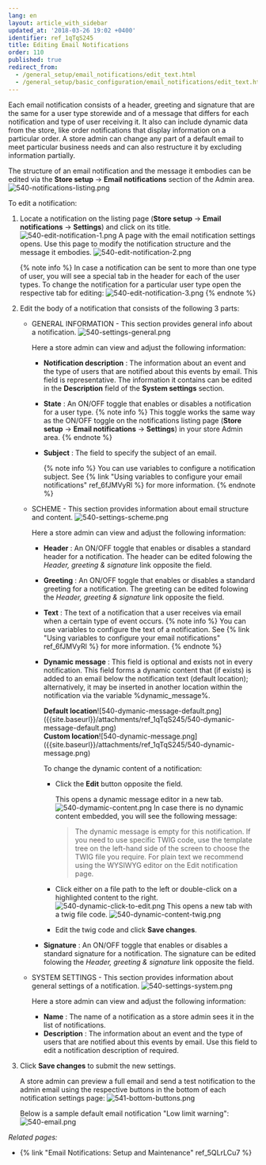 ```yaml
---
lang: en
layout: article_with_sidebar
updated_at: '2018-03-26 19:02 +0400'
identifier: ref_1qTqS245
title: Editing Email Notifications
order: 110
published: true
redirect_from:
  - /general_setup/email_notifications/edit_text.html
  - /general_setup/basic_configuration/email_notifications/edit_text.html
---
```

Each email notification consists of a header, greeting and signature that are the same for a user type storewide and of a message that differs for each notification and type of user receiving it. It also can include dynamic data from the store, like order notifications that display information on a particular order. A store admin can change any part of a default email to meet particular business needs and can also restructure it by excluding information partially. 

The structure of an email notification and the message it embodies can be edited via the **Store setup** -> **Email notifications** section of the Admin area.
![540-notifications-listing.png]({{site.baseurl}}/attachments/ref_1qTqS245/540-notifications-listing.png)

To edit a notification:

1. Locate a notification on the listing page (**Store setup** -> **Email notifications** -> **Settings**) and click on its title. 
   ![540-edit-notification-1.png]({{site.baseurl}}/attachments/ref_1qTqS245/540-edit-notification-1.png)
   A page with the email notification settings opens. Use this page to modify the notification structure and the message it embodies.
   ![540-edit-notification-2.png]({{site.baseurl}}/attachments/ref_1qTqS245/540-edit-notification-2.png)
   
   {% note info %}
   In case a notification can be sent to more than one type of user, you will see a special tab in the header for each of the user types. To change the notification for a particular user type open the respective tab for editing:
   ![540-edit-notification-3.png]({{site.baseurl}}/attachments/ref_1qTqS245/540-edit-notification-3.png)
   {% endnote %}

2. Edit the body of a notification that consists of the following 3 parts:
   
   * GENERAL INFORMATION - This section provides general info about a notification.
     ![540-settings-general.png]({{site.baseurl}}/attachments/ref_1qTqS245/540-settings-general.png)
     
     Here a store admin can view and adjust the following information:
     * **Notification description** : The information about an event and the type of users that are notified about this events by email. This field is representative. The information it contains can be edited in the **Description** field of the **System settings** section.
     * **State** : An ON/OFF toggle that enables or disables a notification for a user type. 
       {% note info %}
       This toggle works the same way as the ON/OFF toggle on the notifications listing page (**Store setup** -> **Email notifications** -> **Settings**) in your store Admin area.
       {% endnote %}
      * **Subject** : The field to specify the subject of an email. 
        
        {% note info %}
        You can use variables to configure a notification subject. See {% link "Using variables to configure your email  notifications" ref_6fJMVyRl %} for more information.
        {% endnote %}

   * SCHEME - This section provides information about email structure and content.
     ![540-settings-scheme.png]({{site.baseurl}}/attachments/ref_1qTqS245/540-settings-scheme.png)
     
     Here a store admin can view and adjust the following information:
     * **Header** : An ON/OFF toggle that enables or disables a standard header for a notification. The header can be edited folowing the _Header, greeting & signature_ link opposite the field. 
     * **Greeting** : An ON/OFF toggle that enables or disables a standard greeting for a notification. The greeting can be edited folowing the _Header, greeting & signature_ link opposite the field. 
     * **Text** : The text of a notification that a user receives via email when a certain type of event occurs. 
       {% note info %}
        You can use variables to configure the text of a notification. See {% link "Using variables to configure your email  notifications" ref_6fJMVyRl %} for more information.
        {% endnote %}
     * **Dynamic message** : This field is optional and exists not in every notification. This field forms a dynamic content that (if exists) is added to an email below the notification text (default location); alternatively, it may be inserted in another location within the notification via the variable %dynamic_message%. 
         <div class="ui stackable two column grid">
           <div class="column" markdown="span"><b>Default location</b>![540-dymanic-message-default.png]({{site.baseurl}}/attachments/ref_1qTqS245/540-dymanic-message-default.png)</div>
           <div class="column" markdown="span"><b>Custom location</b>![540-dynamic-message.png]({{site.baseurl}}/attachments/ref_1qTqS245/540-dynamic-message.png)</div>
         </div>
       
       To change the dynamic content of a notification:
        * Click the **Edit** button opposite the field.
        
          This opens a dynamic message editor in a new tab. 
          ![540-dymamic-content.png]({{site.baseurl}}/attachments/ref_1qTqS245/540-dymamic-content.png)
          In case there is no dynamic content embedded, you will see the following message: 
          > The dynamic message is empty for this notification. If you need to use specific TWIG code, use the template tree on the left-hand side of the screen to choose the TWIG file you require. For plain text we recommend using the WYSIWYG editor on the Edit notification page.
          
        *  Click either on a file path to the left or double-click on a highlighted content to the right.
           ![540-dynamic-click-to-edit.png]({{site.baseurl}}/attachments/ref_1qTqS245/540-dynamic-click-to-edit.png)
           This opens a new tab with a twig file code.
           ![540-dynamic-content-twig.png]({{site.baseurl}}/attachments/ref_1qTqS245/540-dynamic-content-twig.png)
         * Edit the twig code and click **Save changes**.
        
       
     * **Signature** : An ON/OFF toggle that enables or disables a standard signature for a notification. The signature can be edited folowing the _Header, greeting & signature_ link opposite the field. 

   * SYSTEM SETTINGS - This section provides information about general settings of a notification.
     ![540-settings-system.png]({{site.baseurl}}/attachments/ref_1qTqS245/540-settings-system.png)
     
     Here a store admin can view and adjust the following information:
     * **Name** : The name of a notification as a store admin sees it in the list of notifications.
     * **Description** : The information about an event and the type of users that are notified about this events by email. Use this field to edit a notification description of required.

3. Click **Save changes** to submit the new settings.

   A store admin can preview a full email and send a test notification to the admin email using the respective buttons in the bottom of each notification settings page:
   ![541-bottom-buttons.png]({{site.baseurl}}/attachments/ref_1qTqS245/541-bottom-buttons.png)
   
   Below is a sample default email notification "Low limit warning":
   ![540-email.png]({{site.baseurl}}/attachments/ref_1qTqS245/540-email.png)



_Related pages:_

   * {% link "Email Notifications: Setup and Maintenance" ref_5QLrLCu7 %}
